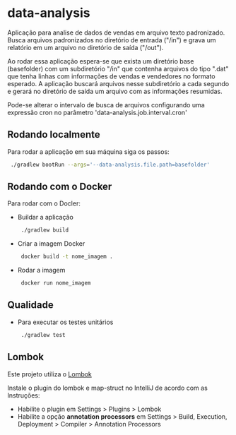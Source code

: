 # data-analysis
Aplicação para analise de dados de vendas em arquivo texto padronizado.
Busca arquivos padronizados no diretório de entrada ("/in") e grava um relatório em um arquivo no diretório de saída ("/out").

Ao rodar essa aplicação espera-se que exista um diretório base (basefolder) com um subdiretório "/in" que contenha arquivos do tipo ".dat" que tenha linhas com informações de 
vendas e vendedores no formato esperado. A aplicação buscará arquivos nesse subdiretório a cada segundo e gerará no diretório de saída um arquivo com as 
informações resumidas.

Pode-se alterar o intervalo de busca de arquivos configurando uma expressão cron no parâmetro 'data-analysis.job.interval.cron'

## Rodando localmente
Para rodar a aplicação em sua máquina siga os passos: 
   ```sh
    ./gradlew bootRun --args='--data-analysis.file.path=basefolder' 
   ```

## Rodando com o Docker
Para rodar com o Docler: 
- Buildar a aplicação
    ```sh 
     ./gradlew build
    ```
- Criar a imagem Docker
    ```sh
     docker build -t nome_imagem . 
   ```
- Rodar a imagem 
    ```sh
     docker run nome_imagem 
  ```

## Qualidade
- Para executar os testes unitários   
   ```sh
    ./gradlew test
   ```

## Lombok
Este projeto utiliza o [Lombok](https://projectlombok.org/)

Instale o plugin do lombok e map-struct no IntelliJ de acordo com as Instruções:
- Habilite o plugin em Settings > Plugins > Lombok
- Habilite a opção **annotation processors** em Settings > Build, Execution, Deployment > Compiler > Annotation Processors  

